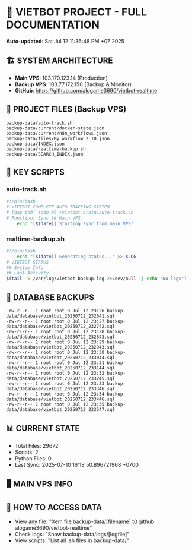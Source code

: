 # 🤖 VIETBOT PROJECT - FULL DOCUMENTATION
**Auto-updated**: Sat Jul 12 11:36:48 PM +07 2025

## 🏗️ SYSTEM ARCHITECTURE
- **Main VPS**: 103.170.123.14 (Production)
- **Backup VPS**: 103.77.172.150 (Backup & Monitor)
- **GitHub**: https://github.com/alogame3690/vietbot-realtime

## 📁 PROJECT FILES (Backup VPS)
```
backup-data/auto-track.sh
backup-data/current/docker-state.json
backup-data/current/n8n_workflows.json
backup-data/files/My_workflow_2_10.json
backup-data/INDEX.json
backup-data/realtime-backup.sh
backup-data/SEARCH_INDEX.json
```

## 🔧 KEY SCRIPTS
### auto-track.sh
```bash
#!/bin/bash
# VIETBOT COMPLETE AUTO TRACKING SYSTEM
# Thay thế toàn bộ /vietbot-brain/auto-track.sh
# Function: Sync từ Main VPS
    echo "[$(date)] Starting sync from main VPS"
```
### realtime-backup.sh
```bash
#!/bin/bash
    echo "[$(date)] Generating status..." >> $LOG
# VIETBOT STATUS
## System Info
## Last Activity
$(tail -5 /var/log/vietbot-backup.log 2>/dev/null || echo "No logs")
```

## 💾 DATABASE BACKUPS
```
-rw-r--r-- 1 root root 0 Jul 12 23:26 backup-data/database/vietbot_20250712_232641.sql
-rw-r--r-- 1 root root 0 Jul 12 23:27 backup-data/database/vietbot_20250712_232742.sql
-rw-r--r-- 1 root root 0 Jul 12 23:28 backup-data/database/vietbot_20250712_232843.sql
-rw-r--r-- 1 root root 0 Jul 12 23:29 backup-data/database/vietbot_20250712_232943.sql
-rw-r--r-- 1 root root 0 Jul 12 23:30 backup-data/database/vietbot_20250712_233044.sql
-rw-r--r-- 1 root root 0 Jul 12 23:31 backup-data/database/vietbot_20250712_233144.sql
-rw-r--r-- 1 root root 0 Jul 12 23:32 backup-data/database/vietbot_20250712_233245.sql
-rw-r--r-- 1 root root 0 Jul 12 23:33 backup-data/database/vietbot_20250712_233346.sql
-rw-r--r-- 1 root root 0 Jul 12 23:34 backup-data/database/vietbot_20250712_233446.sql
-rw-r--r-- 1 root root 0 Jul 12 23:35 backup-data/database/vietbot_20250712_233547.sql
```

## 📊 CURRENT STATE
- Total Files: 29672
- Scripts: 2
- Python Files: 0
- Last Sync: 2025-07-10 16:18:50.896721968 +0700

## 🖥️ MAIN VPS INFO


## 🚨 HOW TO ACCESS DATA
- View any file: "Xem file backup-data/[filename] từ github alogame3690/vietbot-realtime"
- Check logs: "Show backup-data/logs/[logfile]"
- View scripts: "List all .sh files in backup-data/"
